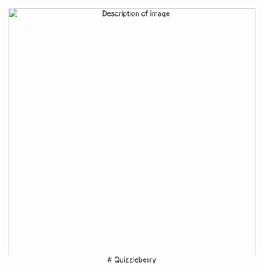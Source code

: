 <div align="center">
    <img src="    <img src="![Uploading Quizzleberry Icon.png…]()" alt="Description of image" width="500" />
</div>

<div align="center">
# Quizzleberry
</div>

